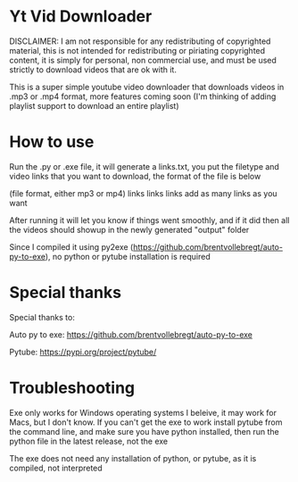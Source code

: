 # Yt Vid Downloader

DISCLAIMER: I am not responsible for any redistributing of copyrighted material, this is not intended for redistributing or piriating copyrighted content, it is simply for personal, non commercial use, and must be used strictly to download videos that are ok with it.

This is a super simple youtube video downloader that downloads videos in .mp3 or .mp4 format, more features coming soon (I'm thinking of adding playlist support to download an entire playlist)

# How to use

Run the .py or .exe file, it will generate a links.txt, you put the filetype and video links that you want to download, the format of the file is below

(file format, either mp3 or mp4)
links
links
links
add as many links as you want

After running it will let you know if things went smoothly, and if it did then all the videos should showup in the newly generated "output" folder

Since I compiled it using py2exe (https://github.com/brentvollebregt/auto-py-to-exe), no python or pytube installation is required

# Special thanks

Special thanks to:

Auto py to exe: https://github.com/brentvollebregt/auto-py-to-exe

Pytube: https://pypi.org/project/pytube/

# Troubleshooting

Exe only works for Windows operating systems I beleive, it may work for Macs, but I don't know.
If you can't get the exe to work install pytube from the command line, and make sure you have python installed, then run the python file in the latest release, not the exe

The exe does not need any installation of python, or pytube, as it is compiled, not interpreted

